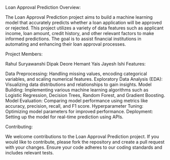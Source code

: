 
Loan Approval Prediction
Overview:

The Loan Approval Prediction project aims to build a machine learning model that accurately predicts whether a loan application will be approved or rejected. This project utilizes a variety of data features such as applicant income, loan amount, credit history, and other relevant factors to make informed predictions. The goal is to assist financial institutions in automating and enhancing their loan approval processes.

Project Members:

Rahul Suryawanshi
Dipak Deore
Hemant Yais
Jayesh Ishi
Features:

Data Preprocessing: Handling missing values, encoding categorical variables, and scaling numerical features.
Exploratory Data Analysis (EDA): Visualizing data distributions and relationships to gain insights.
Model Building: Implementing various machine learning algorithms such as Logistic Regression, Decision Trees, Random Forest, and Gradient Boosting.
Model Evaluation: Comparing model performance using metrics like accuracy, precision, recall, and F1 score.
Hyperparameter Tuning: Optimizing model parameters for improved performance.
Deployment: Setting up the model for real-time prediction using APIs.

Contributing:

We welcome contributions to the Loan Approval Prediction project. If you would like to contribute, please fork the repository and create a pull request with your changes. Ensure your code adheres to our coding standards and includes relevant tests.
